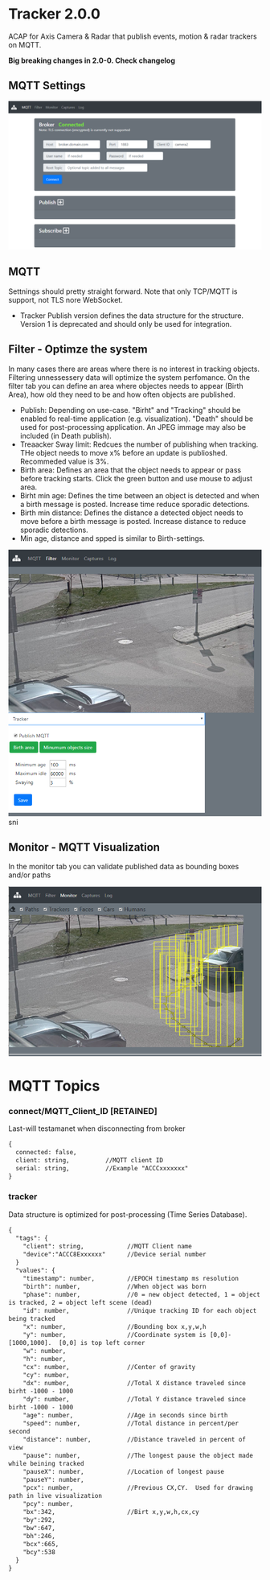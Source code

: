 # Tracker 2.0.0
ACAP for Axis Camera & Radar that publish events, motion & radar trackers on MQTT. 

**Big breaking changes in 2.0-0.  Check changelog**

## MQTT Settings
![home](pictures/home.png)

## MQTT
Settnings should  pretty straight forward.  Note that only TCP/MQTT is support, not TLS nore WebSocket.
- Tracker Publish version defines the data structure for the structure.  Version 1 is deprecated and should only be used for integration. 

## Filter - Optimze the system
In many cases there are areas where there is no interest in tracking objects. Filtering unnessessery data will optimize the system perfomance.  On the filter tab you can define an area where objectes needs to appear (Birth Area), how old they need to be and how often objects are published. 

* Publish: Depending on use-case.  "Birht" and "Tracking" should be enabled fo real-time application (e.g. visualization). "Death" should be used for post-processing application.  An JPEG immage may also be included (in Death publish).
* Treaacker Sway limit:  Redcues the number of publishing when tracking. THe object needs to move x% before an update is publioshed.   Recommeded value is 3%.
* Birth area:  Defines an  area that the object needs to appear or pass before tracking starts.  Click the green button and use mouse to adjust area.
* Birht min age:  Defines the time between an object is detected and when a birth message is posted.  Increase time reduce sporadic detections.
* Birth min distance:  Defines the distance a detected object needs to move before a birth message is posted.  Increase distance to reduce sporadic detections.
* Min age, distance and spped is similar to Birth-settings.

![filter](pictures/filter.png)sni

## Monitor - MQTT Visualization
In the monitor tab you can validate published data as bounding boxes and/or paths

![home](pictures/monitor.png)

# MQTT Topics


### connect/MQTT_Client_ID [RETAINED]
Last-will testamanet when disconnecting from broker
```
{
  connected: false,
  client: string,          //MQTT client ID
  serial: string,          //Example "ACCCxxxxxxx"
}
```
### tracker
Data structure is optimized for post-processing (Time Series Database).
```
{
  "tags": {
    "client": string,            //MQTT Client name
    "device":"ACCC8Exxxxxx"      //Device serial number
  }
  "values": {
    "timestamp": number,         //EPOCH timestamp ms resolution
    "birth": number,             //When object was born
    "phase": number,             //0 = new object detected, 1 = object is tracked, 2 = object left scene (dead)
    "id": number,                //Unique tracking ID for each object being tracked
    "x": number,                 //Bounding box x,y,w,h
    "y": number,                 //Coordinate system is [0,0]-[1000,1000].  [0,0] is top left corner
    "w": number,
    "h": number,
    "cx": number,                //Center of gravity 
    "cy": number,         
    "dx": number,                //Total X distance traveled since birht -1000 - 1000
    "dy": number,                //Total Y distance traveled since birht -1000 - 1000
    "age": number,               //Age in seconds since birth
    "speed": number,             //Total distance in percent/per second
    "distance": number,          //Distance traveled in percent of view 
    "pause": number,             //The longest pause the object made while beining tracked
    "pauseX": number,            //Location of longest pause
    "pauseY": number,
    "pcx": number,               //Previous CX,CY.  Used for drawing path in live visualization
    "pcy": number,
    "bx":342,                    //Birt x,y,w,h,cx,cy
    "by":292,
    "bw":647,
    "bh":246,
    "bcx":665,
    "bcy":538
  }
}
```
